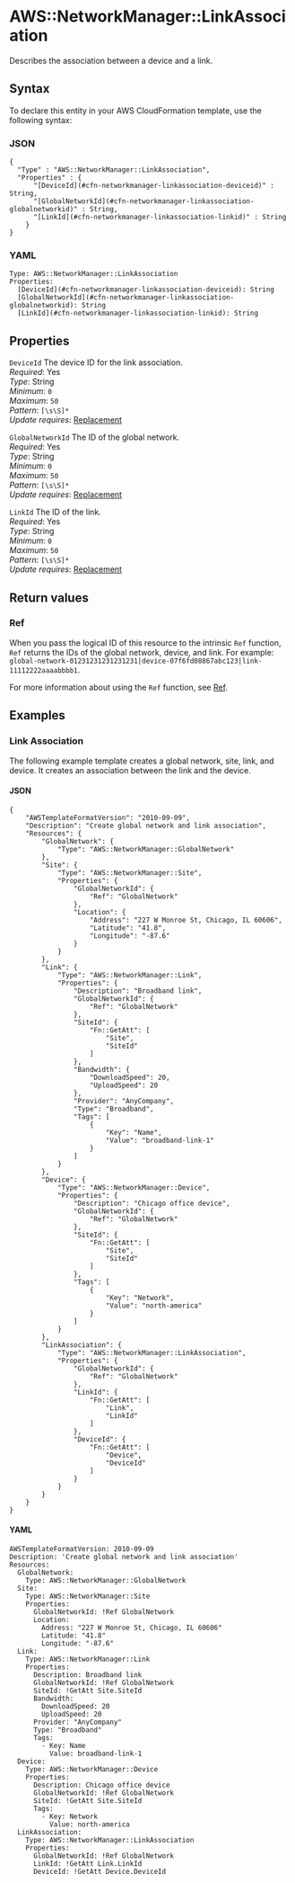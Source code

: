 # AWS::NetworkManager::LinkAssociation<a name="aws-resource-networkmanager-linkassociation"></a>

Describes the association between a device and a link\.

## Syntax<a name="aws-resource-networkmanager-linkassociation-syntax"></a>

To declare this entity in your AWS CloudFormation template, use the following syntax:

### JSON<a name="aws-resource-networkmanager-linkassociation-syntax.json"></a>

```
{
  "Type" : "AWS::NetworkManager::LinkAssociation",
  "Properties" : {
      "[DeviceId](#cfn-networkmanager-linkassociation-deviceid)" : String,
      "[GlobalNetworkId](#cfn-networkmanager-linkassociation-globalnetworkid)" : String,
      "[LinkId](#cfn-networkmanager-linkassociation-linkid)" : String
    }
}
```

### YAML<a name="aws-resource-networkmanager-linkassociation-syntax.yaml"></a>

```
Type: AWS::NetworkManager::LinkAssociation
Properties:
  [DeviceId](#cfn-networkmanager-linkassociation-deviceid): String
  [GlobalNetworkId](#cfn-networkmanager-linkassociation-globalnetworkid): String
  [LinkId](#cfn-networkmanager-linkassociation-linkid): String
```

## Properties<a name="aws-resource-networkmanager-linkassociation-properties"></a>

`DeviceId` <a name="cfn-networkmanager-linkassociation-deviceid"></a>
The device ID for the link association\.  
_Required_: Yes  
_Type_: String  
_Minimum_: `0`  
_Maximum_: `50`  
_Pattern_: `[\s\S]*`  
_Update requires_: [Replacement](https://docs.aws.amazon.com/AWSCloudFormation/latest/UserGuide/using-cfn-updating-stacks-update-behaviors.html#update-replacement)

`GlobalNetworkId` <a name="cfn-networkmanager-linkassociation-globalnetworkid"></a>
The ID of the global network\.  
_Required_: Yes  
_Type_: String  
_Minimum_: `0`  
_Maximum_: `50`  
_Pattern_: `[\s\S]*`  
_Update requires_: [Replacement](https://docs.aws.amazon.com/AWSCloudFormation/latest/UserGuide/using-cfn-updating-stacks-update-behaviors.html#update-replacement)

`LinkId` <a name="cfn-networkmanager-linkassociation-linkid"></a>
The ID of the link\.  
_Required_: Yes  
_Type_: String  
_Minimum_: `0`  
_Maximum_: `50`  
_Pattern_: `[\s\S]*`  
_Update requires_: [Replacement](https://docs.aws.amazon.com/AWSCloudFormation/latest/UserGuide/using-cfn-updating-stacks-update-behaviors.html#update-replacement)

## Return values<a name="aws-resource-networkmanager-linkassociation-return-values"></a>

### Ref<a name="aws-resource-networkmanager-linkassociation-return-values-ref"></a>

When you pass the logical ID of this resource to the intrinsic `Ref` function, `Ref` returns the IDs of the global network, device, and link\. For example: `global-network-01231231231231231|device-07f6fd08867abc123|link-11112222aaaabbbb1`\.

For more information about using the `Ref` function, see [Ref](https://docs.aws.amazon.com/AWSCloudFormation/latest/UserGuide/intrinsic-function-reference-ref.html)\.

## Examples<a name="aws-resource-networkmanager-linkassociation--examples"></a>

### Link Association<a name="aws-resource-networkmanager-linkassociation--examples--Link_Association"></a>

The following example template creates a global network, site, link, and device\. It creates an association between the link and the device\.

#### JSON<a name="aws-resource-networkmanager-linkassociation--examples--Link_Association--json"></a>

```
{
    "AWSTemplateFormatVersion": "2010-09-09",
    "Description": "Create global network and link association",
    "Resources": {
        "GlobalNetwork": {
            "Type": "AWS::NetworkManager::GlobalNetwork"
        },
        "Site": {
            "Type": "AWS::NetworkManager::Site",
            "Properties": {
                "GlobalNetworkId": {
                    "Ref": "GlobalNetwork"
                },
                "Location": {
                    "Address": "227 W Monroe St, Chicago, IL 60606",
                    "Latitude": "41.8",
                    "Longitude": "-87.6"
                }
            }
        },
        "Link": {
            "Type": "AWS::NetworkManager::Link",
            "Properties": {
                "Description": "Broadband link",
                "GlobalNetworkId": {
                    "Ref": "GlobalNetwork"
                },
                "SiteId": {
                    "Fn::GetAtt": [
                        "Site",
                        "SiteId"
                    ]
                },
                "Bandwidth": {
                    "DownloadSpeed": 20,
                    "UploadSpeed": 20
                },
                "Provider": "AnyCompany",
                "Type": "Broadband",
                "Tags": [
                    {
                        "Key": "Name",
                        "Value": "broadband-link-1"
                    }
                ]
            }
        },
        "Device": {
            "Type": "AWS::NetworkManager::Device",
            "Properties": {
                "Description": "Chicago office device",
                "GlobalNetworkId": {
                    "Ref": "GlobalNetwork"
                },
                "SiteId": {
                    "Fn::GetAtt": [
                        "Site",
                        "SiteId"
                    ]
                },
                "Tags": [
                    {
                        "Key": "Network",
                        "Value": "north-america"
                    }
                ]
            }
        },
        "LinkAssociation": {
            "Type": "AWS::NetworkManager::LinkAssociation",
            "Properties": {
                "GlobalNetworkId": {
                    "Ref": "GlobalNetwork"
                },
                "LinkId": {
                    "Fn::GetAtt": [
                        "Link",
                        "LinkId"
                    ]
                },
                "DeviceId": {
                    "Fn::GetAtt": [
                        "Device",
                        "DeviceId"
                    ]
                }
            }
        }
    }
}
```

#### YAML<a name="aws-resource-networkmanager-linkassociation--examples--Link_Association--yaml"></a>

```
AWSTemplateFormatVersion: 2010-09-09
Description: 'Create global network and link association'
Resources:
  GlobalNetwork:
    Type: AWS::NetworkManager::GlobalNetwork
  Site:
    Type: AWS::NetworkManager::Site
    Properties:
      GlobalNetworkId: !Ref GlobalNetwork
      Location:
        Address: "227 W Monroe St, Chicago, IL 60606"
        Latitude: "41.8"
        Longitude: "-87.6"
  Link:
    Type: AWS::NetworkManager::Link
    Properties:
      Description: Broadband link
      GlobalNetworkId: !Ref GlobalNetwork
      SiteId: !GetAtt Site.SiteId
      Bandwidth:
        DownloadSpeed: 20
        UploadSpeed: 20
      Provider: "AnyCompany"
      Type: "Broadband"
      Tags:
        - Key: Name
          Value: broadband-link-1
  Device:
    Type: AWS::NetworkManager::Device
    Properties:
      Description: Chicago office device
      GlobalNetworkId: !Ref GlobalNetwork
      SiteId: !GetAtt Site.SiteId
      Tags:
        - Key: Network
          Value: north-america
  LinkAssociation:
    Type: AWS::NetworkManager::LinkAssociation
    Properties:
      GlobalNetworkId: !Ref GlobalNetwork
      LinkId: !GetAtt Link.LinkId
      DeviceId: !GetAtt Device.DeviceId
```
